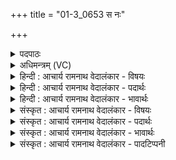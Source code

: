 +++
title = "01-3_0653 स नः"

+++
<details><summary>पदपाठः</summary>

सः꣢। नः꣣। पवस्व। श꣢म्। ग꣡वे꣢꣯। शम्। ज꣡नाय꣢꣯। शम्। अ꣡र्वते꣢꣯। शम्। रा꣣जन्। ओ꣡ष꣢꣯धीभ्यः। ओ꣡ष꣢꣯। धी꣣भ्यः। ६५३।
</details>

<details><summary>अधिमन्त्रम् (VC)</summary>

- पवमानः सोमः
- असितः काश्यपो देवलो वा
- गायत्री
- षड्जः
</details>

<details><summary>हिन्दी : आचार्य रामनाथ वेदालंकार - विषयः</summary>

अगले मन्त्र में परमेश्वर से प्रार्थना की गयी है।
</details>

<details><summary>हिन्दी : आचार्य रामनाथ वेदालंकार - पदार्थः</summary>

पदार्थान्वयभाषाः -  हे (राजन्) विश्व के सम्राट् परमात्मन् ! (सः) वह प्रसिद्ध आप (नः) हमारे (गवे) गाय,वाणी और इन्द्रियों आदि के लिए (शम्) कल्याण को,(जनाय) माता,पिता,पुत्र,पौत्र,पत्नी,सेवक आदि जनों के लिए (शम्) कल्याण को, (अर्वते) घोड़े,प्राण और शत्रुहिंसक वीर के लिए (शम्) कल्याण को, (ओषधीभ्यः) धान,जौ,गेहूँ,लता,गुल्म,वृक्ष,वनस्पति आदियों के लिए और दोषनिवारक शुद्ध चित्तवृत्तियों के लिए (शम्) कल्याण को (पवस्व) बरसाइये ॥३॥
</details>

<details><summary>हिन्दी : आचार्य रामनाथ वेदालंकार - भावार्थः</summary>

भावार्थभाषाः -  परमेश्वर की उपासना से सबको शारीरिक,मानसिक,आत्मिक,पारिवारिक,सामाजिक और राष्ट्रिय कल्याण प्राप्त करना योग्य है ॥३॥
</details>

<details><summary>संस्कृत : आचार्य रामनाथ वेदालंकार - विषयः</summary>

अथ परमेश्वरः प्रार्थ्यते।
</details>

<details><summary>संस्कृत : आचार्य रामनाथ वेदालंकार - पदार्थः</summary>

पदार्थान्वयभाषाः -  हे (राजन्) विश्वसम्राट् परमात्मन् ! (सः) प्रसिद्धः त्वम् (नः)अस्माकम्(गवे) धेनवे,वाचे,इन्द्रियादिकाय वा (शम्) कल्याणम्, (जनाय) मातापितृपुत्रपौत्रकलत्रसेवकादिजनाय (शम्) कल्याणम्, (अर्वते) अश्वाय,प्राणाय,शत्रुहिंसकाय वीराय वा (शम्) कल्याणम्, (ओषधीभ्यः) व्रीहियवगोधूमलतागुल्मवृक्षवनस्पत्यादिभ्यो दोषनिवारिकाभ्यः शुद्धचित्तवृत्तिभ्यो वा (शम्) कल्याणम् (पवस्व) प्रक्षारय।[ओषधय ओषद् धयन्तीति वा,ओषत्येना धयन्तीति वा,दोषं धयन्तीति वा। निरु० ९।२७]॥३॥
</details>

<details><summary>संस्कृत : आचार्य रामनाथ वेदालंकार - भावार्थः</summary>

भावार्थभाषाः -  परमेश्वरोपासनेन सर्वैर्दैहिकं मानसमात्मिकं पारिवारिकं सामाजिकं राष्ट्रियं च कल्याणं प्राप्तुं योग्यम् ॥३॥
</details>

<details><summary>संस्कृत : आचार्य रामनाथ वेदालंकार - पादटिप्पनी</summary>

टिप्पणी:   १. ऋ० ९।११।३।
</details>